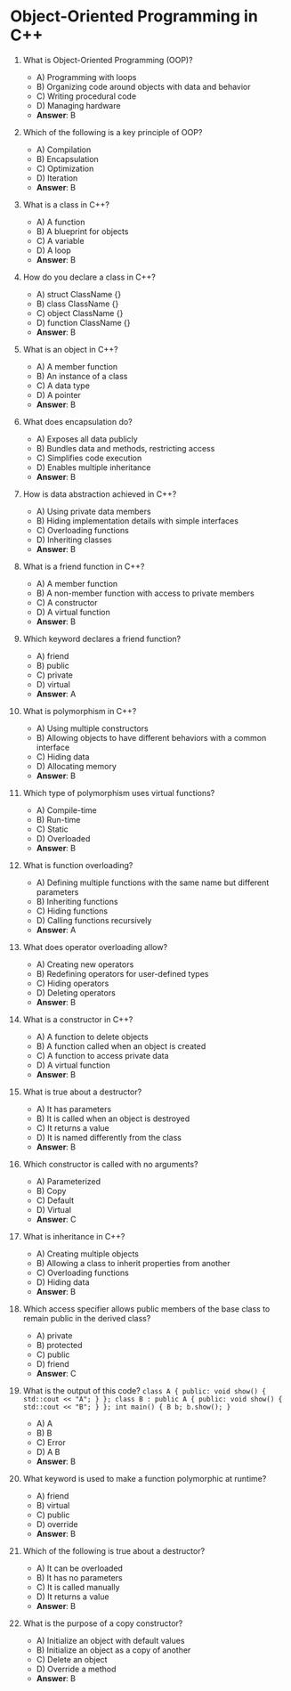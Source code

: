# Object-Oriented Programming in C++

1. What is Object-Oriented Programming (OOP)?
   - A) Programming with loops
   - B) Organizing code around objects with data and behavior
   - C) Writing procedural code
   - D) Managing hardware
   - **Answer**: B

2. Which of the following is a key principle of OOP?
   - A) Compilation
   - B) Encapsulation
   - C) Optimization
   - D) Iteration
   - **Answer**: B

3. What is a class in C++?
   - A) A function
   - B) A blueprint for objects
   - C) A variable
   - D) A loop
   - **Answer**: B

4. How do you declare a class in C++?
   - A) struct ClassName {}
   - B) class ClassName {}
   - C) object ClassName {}
   - D) function ClassName {}
   - **Answer**: B

5. What is an object in C++?
   - A) A member function
   - B) An instance of a class
   - C) A data type
   - D) A pointer
   - **Answer**: B

6. What does encapsulation do?
   - A) Exposes all data publicly
   - B) Bundles data and methods, restricting access
   - C) Simplifies code execution
   - D) Enables multiple inheritance
   - **Answer**: B

7. How is data abstraction achieved in C++?
   - A) Using private data members
   - B) Hiding implementation details with simple interfaces
   - C) Overloading functions
   - D) Inheriting classes
   - **Answer**: B

8. What is a friend function in C++?
   - A) A member function
   - B) A non-member function with access to private members
   - C) A constructor
   - D) A virtual function
   - **Answer**: B

9. Which keyword declares a friend function?
   - A) friend
   - B) public
   - C) private
   - D) virtual
   - **Answer**: A

10. What is polymorphism in C++?
    - A) Using multiple constructors
    - B) Allowing objects to have different behaviors with a common interface
    - C) Hiding data
    - D) Allocating memory
    - **Answer**: B

11. Which type of polymorphism uses virtual functions?
    - A) Compile-time
    - B) Run-time
    - C) Static
    - D) Overloaded
    - **Answer**: B

12. What is function overloading?
    - A) Defining multiple functions with the same name but different parameters
    - B) Inheriting functions
    - C) Hiding functions
    - D) Calling functions recursively
    - **Answer**: A

13. What does operator overloading allow?
    - A) Creating new operators
    - B) Redefining operators for user-defined types
    - C) Hiding operators
    - D) Deleting operators
    - **Answer**: B

14. What is a constructor in C++?
    - A) A function to delete objects
    - B) A function called when an object is created
    - C) A function to access private data
    - D) A virtual function
    - **Answer**: B

15. What is true about a destructor?
    - A) It has parameters
    - B) It is called when an object is destroyed
    - C) It returns a value
    - D) It is named differently from the class
    - **Answer**: B

16. Which constructor is called with no arguments?
    - A) Parameterized
    - B) Copy
    - C) Default
    - D) Virtual
    - **Answer**: C

17. What is inheritance in C++?
    - A) Creating multiple objects
    - B) Allowing a class to inherit properties from another
    - C) Overloading functions
    - D) Hiding data
    - **Answer**: B

18. Which access specifier allows public members of the base class to remain public in the derived class?
    - A) private
    - B) protected
    - C) public
    - D) friend
    - **Answer**: C

19. What is the output of this code? `class A { public: void show() { std::cout << "A"; } }; class B : public A { public: void show() { std::cout << "B"; } }; int main() { B b; b.show(); }`
    - A) A
    - B) B
    - C) Error
    - D) A B
    - **Answer**: B

20. What keyword is used to make a function polymorphic at runtime?
    - A) friend
    - B) virtual
    - C) public
    - D) override
    - **Answer**: B

21. Which of the following is true about a destructor?
    - A) It can be overloaded
    - B) It has no parameters
    - C) It is called manually
    - D) It returns a value
    - **Answer**: B

22. What is the purpose of a copy constructor?
    - A) Initialize an object with default values
    - B) Initialize an object as a copy of another
    - C) Delete an object
    - D) Override a method
    - **Answer**: B